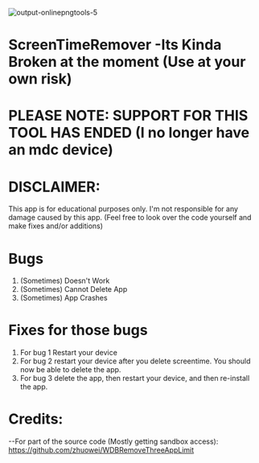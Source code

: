 ![output-onlinepngtools-5](https://user-images.githubusercontent.com/120103991/228591182-82aebc01-da45-41a7-9c32-790df2213b55.png)

# ScreenTimeRemover -Its Kinda Broken at the moment (Use at your own risk)

# PLEASE NOTE: SUPPORT FOR THIS TOOL HAS ENDED (I no longer have an mdc device)

# DISCLAIMER:

This app is for educational purposes only. 
I'm not responsible for any damage caused by this app. 
(Feel free to look over the code yourself and make fixes and/or additions)

# Bugs
1. (Sometimes) Doesn't Work
2. (Sometimes) Cannot Delete App
3. (Sometimes) App Crashes

# Fixes for those bugs
1. For bug 1 Restart your device
2. For bug 2 restart your device after you delete screentime. You should now be able to delete the app.
3. For bug 3 delete the app, then restart your device, and then re-install the app.

# Credits:
--For part of the source code (Mostly getting sandbox access):
https://github.com/zhuowei/WDBRemoveThreeAppLimit
